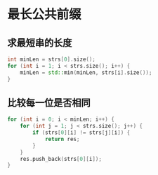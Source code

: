 # 最长公共前缀

## 求最短串的长度

```c++
int minLen = strs[0].size();
for (int i = 1; i < strs.size(); i++) {
    minLen = std::min(minLen, strs[i].size());
}
```

## 比较每一位是否相同

```c++
for (int i = 0; i < minLen; i++) {
    for (int j = 1; j < strs.size(); j++) {
        if (strs[0][i] != strs[j][i]) {
            return res;
        }
    }
    res.push_back(strs[0][i]);
}
```

